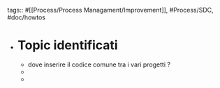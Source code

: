 tags:: #[[Process/Process Managament/Improvement]], #Process/SDC, #doc/howtos

- # Topic identificati
	- dove inserire il codice comune tra i vari progetti ?
	-
	-